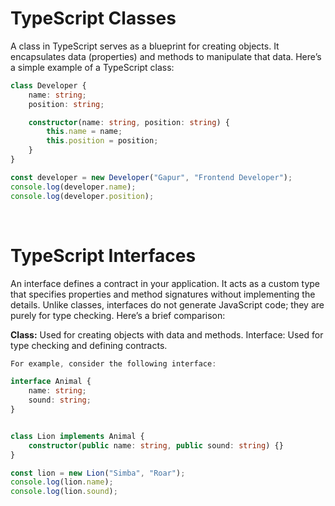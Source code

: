 # TypeScript Classes

A class in TypeScript serves as a blueprint for creating objects. It encapsulates data (properties) and methods to manipulate that data. Here’s a simple example of a TypeScript class:

``` typescript
class Developer {
    name: string; 
    position: string; 

    constructor(name: string, position: string) {
        this.name = name;
        this.position = position;
    }
}

const developer = new Developer("Gapur", "Frontend Developer");
console.log(developer.name); 
console.log(developer.position);

```
<br/>

# TypeScript Interfaces

An interface defines a contract in your application. It acts as a custom type that specifies properties and method signatures without implementing the details. Unlike classes, interfaces do not generate JavaScript code; they are purely for type checking. Here’s a brief comparison:

**Class:** Used for creating objects with data and methods.
Interface: Used for type checking and defining contracts.

``` typescript
For example, consider the following interface:

interface Animal {
    name: string;
    sound: string;
}


class Lion implements Animal {
    constructor(public name: string, public sound: string) {}
}

const lion = new Lion("Simba", "Roar");
console.log(lion.name); 
console.log(lion.sound);
```
